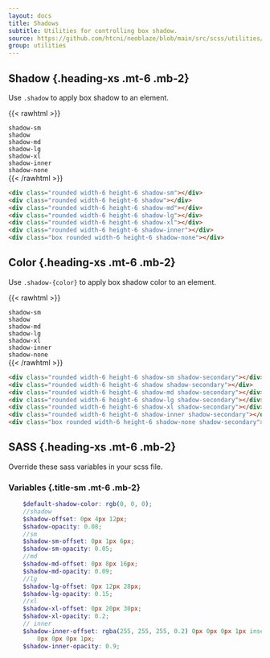 ```yaml
---
layout: docs
title: Shadows
subtitle: Utilities for controlling box shadow.
source: https://github.com/htcni/neoblaze/blob/main/src/scss/utilities/_shadow.scss
group: utilities
---
```


## Shadow {.heading-xs .mt-6 .mb-2}

Use `.shadow` to apply box shadow to an element.

{{< rawhtml >}}
<div class="d-flex flex-items-center gap-8 mt-8 flex-wrap">
	<div class="d-flex flex-column flex-items-center gap-2">
		<code>shadow-sm</code>
		<span class="rounded width-6 height-6 shadow-sm"></span>
	</div>
	<div class="d-flex flex-column flex-items-center gap-2">
		<code>shadow</code>
		<span class="rounded width-6 height-6 shadow"></span>
	</div>
	<div class="d-flex flex-column flex-items-center gap-2">
		<code>shadow-md</code>
		<span class="rounded width-6 height-6 shadow-md"></span>
	</div>
	<div class="d-flex flex-column flex-items-center gap-2">
		<code>shadow-lg</code>
		<span class="rounded width-6 height-6 shadow-lg"></span>
	</div>
	<div class="d-flex flex-column flex-items-center gap-2">
		<code>shadow-xl</code>
		<span class="rounded width-6 height-6 shadow-xl"></span>
	</div>	
	<div class="d-flex flex-column flex-items-center gap-2">
		<code>shadow-inner</code>
		<span class="rounded width-6 height-6 shadow-inner"></span>
	</div>
	<div class="d-flex flex-column flex-items-center gap-2">
		<code>shadow-none</code>
		<span class="box rounded width-6 height-6 shadow-none"></span>
	</div>
</div>
{{< /rawhtml >}}



``` html
<div class="rounded width-6 height-6 shadow-sm"></div>
<div class="rounded width-6 height-6 shadow"></div>
<div class="rounded width-6 height-6 shadow-md"></div>
<div class="rounded width-6 height-6 shadow-lg"></div>
<div class="rounded width-6 height-6 shadow-xl"></div>
<div class="rounded width-6 height-6 shadow-inner"></div>
<div class="box rounded width-6 height-6 shadow-none"></div>
``` 

## Color {.heading-xs .mt-6 .mb-2}

Use `.shadow-{color}` to apply box shadow color to an element.

{{< rawhtml >}}
<div class="d-flex flex-items-center gap-8 mt-8 flex-wrap">
	<div class="d-flex flex-column flex-items-center gap-2">
		<code>shadow-sm</code>
		<span class="rounded width-6 height-6 shadow-sm shadow-secondary bg-secondary"></span>
	</div>
	<div class="d-flex flex-column flex-items-center gap-2">
		<code>shadow</code>
		<span class="rounded width-6 height-6 shadow shadow-secondary bg-secondary"></span>
	</div>
	<div class="d-flex flex-column flex-items-center gap-2">
		<code>shadow-md</code>
		<span class="rounded width-6 height-6 shadow-md shadow-secondary bg-secondary"></span>
	</div>
	<div class="d-flex flex-column flex-items-center gap-2">
		<code>shadow-lg</code>
		<span class="rounded width-6 height-6 shadow-lg shadow-secondary bg-secondary"></span>
	</div>
	<div class="d-flex flex-column flex-items-center gap-2">
		<code>shadow-xl</code>
		<span class="rounded width-6 height-6 shadow-xl shadow-secondary bg-secondary"></span>
	</div>	
	<div class="d-flex flex-column flex-items-center gap-2">
		<code>shadow-inner</code>
		<span class="rounded width-6 height-6 shadow-inner shadow-secondary"></span>
	</div>
	<div class="d-flex flex-column flex-items-center gap-2">
		<code>shadow-none</code>
		<span class="box rounded width-6 height-6 shadow-none"></span>
	</div>
</div>
{{< /rawhtml >}}

``` html
<div class="rounded width-6 height-6 shadow-sm shadow-secondary"></div>
<div class="rounded width-6 height-6 shadow shadow-secondary"></div>
<div class="rounded width-6 height-6 shadow-md shadow-secondary"></div>
<div class="rounded width-6 height-6 shadow-lg shadow-secondary"></div>
<div class="rounded width-6 height-6 shadow-xl shadow-secondary"></div>
<div class="rounded width-6 height-6 shadow-inner shadow-secondary"></div>
<div class="box rounded width-6 height-6 shadow-none shadow-secondary"></div>
``` 


##  SASS {.heading-xs .mt-6 .mb-2}
Override these sass variables in your scss file.

###  Variables {.title-sm .mt-6 .mb-2}

```  scss
	$default-shadow-color: rgb(0, 0, 0);
	//shadow
	$shadow-offset: 0px 4px 12px;
	$shadow-opacity: 0.08;
	//sm
	$shadow-sm-offset: 0px 1px 6px;
	$shadow-sm-opacity: 0.05;
	//md
	$shadow-md-offset: 0px 8px 16px;
	$shadow-md-opacity: 0.09;
	//lg
	$shadow-lg-offset: 0px 12px 28px;
	$shadow-lg-opacity: 0.15;
	//xl
	$shadow-xl-offset: 0px 20px 30px;
	$shadow-xl-opacity: 0.2;
	// inner
	$shadow-inner-offset: rgba(255, 255, 255, 0.2) 0px 0px 0px 1px inset,
		0px 0px 0px 1px;
	$shadow-inner-opacity: 0.9;
``` 